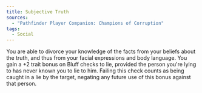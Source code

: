 ```yaml
---
title: Subjective Truth
sources:
  - "Pathfinder Player Companion: Champions of Corruption"
tags:
  - Social
---
```


You are able to divorce your knowledge of the facts from your beliefs about the truth, and thus from your facial expressions and body language. You gain a +2 trait bonus on Bluff checks to lie, provided the person you're lying to has never known you to lie to him. Failing this check counts as being caught in a lie by the target, negating any future use of this bonus against that person.
